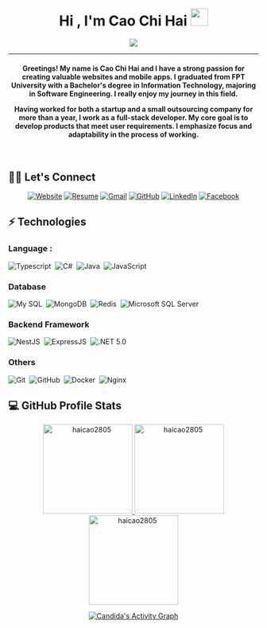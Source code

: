 <h1 align="center">Hi , I'm Cao Chi Hai <img src="https://media.giphy.com/media/hvRJCLFzcasrR4ia7z/giphy.gif" width="35"></h1>
<p align="center">
  <a href="https://github.com/DenverCoder1/readme-typing-svg"><img src="https://readme-typing-svg.herokuapp.com?lines=Fullstack+Web2+and+Web3+Developer&center=true&width=500&height=50"></a>
</p>
<hr/>
  <h4 align="center">Greetings! My name is Cao Chi Hai and I have a strong passion for creating valuable websites and mobile apps. I graduated from FPT University with a Bachelor&apos;s degree in Information Technology, majoring in Software Engineering. I really enjoy my journey in this field.

Having worked for both a startup and a small outsourcing company for more than a year, I work as a full-stack developer. My core goal is to develop products that meet user requirements. I emphasize focus and adaptability in the process of working.</h4>
<br>

## 🙋‍♀️ Let's Connect
<p align="center">
  <a href="https://haicao.website/" target="_blank"><img src="https://img.icons8.com/bubbles/50/000000/web.png" alt="Website"/></a>
  <a href="https://haicao2805.github.io/cv/CV.pdf" target="_blank"><img src="https://img.icons8.com/bubbles/50/000000/resume.png" alt="Resume"/></a>
  <a href="mailto:haicao2805@gmail.com" target="_blank"><img src="https://img.icons8.com/bubbles/50/000000/gmail.png" alt="Gmail"/></a>
  <a href="https://github.com/haicao2805" target="_blank"><img src="https://img.icons8.com/bubbles/50/000000/github.png" alt="GitHub"/></a>
  <a href="https://www.linkedin.com/in/cao-chi-hai" target="_blank"><img src="https://img.icons8.com/bubbles/50/000000/linkedin.png" alt="LinkedIn"/></a>
  <a href="https://www.facebook.com/profile.php?id=100009261397293" target="_blank"><img src="https://img.icons8.com/bubbles/50/000000/facebook-new.png" alt="Facebook"/></a>
</p>


## ⚡ Technologies
### Language :
![Typescript](https://img.shields.io/badge/-Typescript-05122A?style=flat&logo=typescript)&nbsp;
![C#](https://img.shields.io/badge/C%23-05122A?style=flat&logo=c-sharp&logoColor=white)&nbsp;
![Java](https://img.shields.io/badge/-Java-05122A?style=flat&logo=Java&logoColor=FFA518)&nbsp;
![JavaScript](https://img.shields.io/badge/-JavaScript-05122A?style=flat&logo=javascript)&nbsp;
### Database
![My SQL](https://img.shields.io/badge/-My%20SQL-05122A?style=flat&logo=mysql)&nbsp;
![MongoDB](https://img.shields.io/badge/MongoDB-05122A?style=flat&logo=mongodb&logoColor=green)&nbsp;
![Redis](https://img.shields.io/badge/-Redis-05122A?style=flat&logo=Redis&logoColor=red)&nbsp;
![Microsoft SQL Server](https://img.shields.io/badge/-Microsoft%20SQL%20Server-05122A?style=flat&logo=microsoft-sql-server&logoColor=red)&nbsp;
### Backend Framework
![NestJS](https://img.shields.io/badge/-NestJS-05122A?style=flat&logo=nestjs&logoColor=red)&nbsp;
![ExpressJS](https://img.shields.io/badge/-ExpressJS-05122A?style=flat&logo=express)&nbsp;
![.NET 5.0](https://img.shields.io/badge/.NET-05122A?style=flat&logo=.net)&nbsp;
### Others
![Git](https://img.shields.io/badge/-Git-05122A?style=flat&logo=git)&nbsp;
![GitHub](https://img.shields.io/badge/-GitHub-05122A?style=flat&logo=github)&nbsp;
![Docker](https://img.shields.io/badge/-Docker-05122A?style=flat&logo=docker)&nbsp;
![Nginx](https://img.shields.io/badge/-Nginx-05122A?style=flat&logo=nginx&logoColor=green)&nbsp;


## 💻 GitHub Profile Stats 
<p align="center">
  <a href="https://github.com/haicao2805">
    <img src="https://github-readme-streak-stats.herokuapp.com/?user=haicao2805&theme=algolia" alt="haicao2805" height="180em"/>
    <img src="https://github-readme-stats.vercel.app/api/top-langs?username=haicao2805&show_icons=true&locale=en&layout=compact&theme=algolia&langs_count=6&hide=javascript" alt="haicao2805" height="180em"/>
    <img src="https://github-readme-stats.vercel.app/api?username=haicao2805&show_icons=true&locale=en&theme=algolia" alt="haicao2805" height="180em"/>
  </a>
</p>
  
<p align="center">
   <a href="https://github.com/haicao2805"><img alt="Candida's Activity Graph" src="https://activity-graph.herokuapp.com/graph?username=haicao2805&custom_title=Cao%20Chi%20Hai's%20Contribution%20Graph&theme=react-dark" /></a>
</p>
